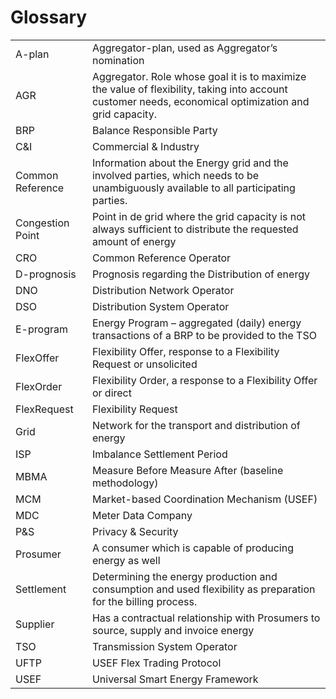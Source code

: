 <!--
SPDX-FileCopyrightText: 2020-2023 Contributors to the Shapeshifter project

SPDX-License-Identifier: Apache-2.0
-->

# Glossary

|                  |                                                                                                                                                        |
|------------------|--------------------------------------------------------------------------------------------------------------------------------------------------------|
| A-plan           | Aggregator-plan, used as Aggregator’s nomination                                                                                                       |
| AGR              | Aggregator. Role whose goal it is to maximize the value of flexibility, taking into account customer needs, economical optimization and grid capacity. |
| BRP              | Balance Responsible Party                                                                                                                              |
| C&I              | Commercial & Industry                                                                                                                                  |
| Common Reference | Information about the Energy grid and the involved parties, which needs to be unambiguously available to all participating parties.                    |
| Congestion Point | Point in de grid where the grid capacity is not always sufficient to distribute the requested amount of energy                                         |
| CRO              | Common Reference Operator                                                                                                                              |
| D-prognosis      | Prognosis regarding the Distribution of energy                                                                                                         |
| DNO              | Distribution Network Operator                                                                                                                          |
| DSO              | Distribution System Operator                                                                                                                           |
| E-program        | Energy Program – aggregated (daily) energy transactions of a BRP to be provided to the TSO                                                             |
| FlexOffer        | Flexibility Offer, response to a Flexibility Request or unsolicited                                                                                    |
| FlexOrder        | Flexibility Order, a response to a Flexibility Offer or direct                                                                                         |
| FlexRequest      | Flexibility Request                                                                                                                                    |
| Grid             | Network for the transport and distribution of energy                                                                                                   |
| ISP              | Imbalance Settlement Period                                                                                                                            |
| MBMA             | Measure Before Measure After (baseline methodology)                                                                                                    |
| MCM              | Market-based Coordination Mechanism (USEF)                                                                                                             |
| MDC              | Meter Data Company                                                                                                                                     |
| P&S              | Privacy & Security                                                                                                                                     |
| Prosumer         | A consumer which is capable of producing energy as well                                                                                                |
| Settlement       | Determining the energy production and consumption and used flexibility as preparation for the billing process.                                         |
| Supplier         | Has a contractual relationship with Prosumers to source, supply and invoice energy                                                                     |
| TSO              | Transmission System Operator                                                                                                                           |
| UFTP             | USEF Flex Trading Protocol                                                                                                                             |
| USEF             | Universal Smart Energy Framework                                                                                                                       |

